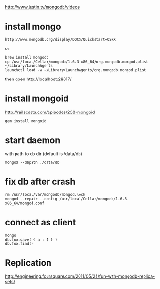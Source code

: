http://www.justin.tv/mongodb/videos

# install mongo

    http://www.mongodb.org/display/DOCS/Quickstart+OS+X

or

    brew install mongodb
    cp /usr/local/Cellar/mongodb/1.6.3-x86_64/org.mongodb.mongod.plist ~/Library/LaunchAgents
    launchctl load -w ~/Library/LaunchAgents/org.mongodb.mongod.plist
    
then open http://localhost:28017/

# install mongoid

http://railscasts.com/episodes/238-mongoid

    gem install mongoid

# start daemon 

with path to db dir (default is /data/db)

    mongod --dbpath ./data/db

# fix db after crash

    rm /usr/local/var/mongodb/mongod.lock
    mongod --repair --config /usr/local/Cellar/mongodb/1.6.3-x86_64/mongod.conf

# connect as client

    mongo
    db.foo.save( { a : 1 } )
    db.foo.find()
    
# Replication

http://engineering.foursquare.com/2011/05/24/fun-with-mongodb-replica-sets/

